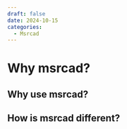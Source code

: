 ```yaml
---
draft: false 
date: 2024-10-15
categories:
  - Msrcad 
---
```

# Why msrcad?

<!-- more -->

## Why use msrcad?

## How is msrcad different?


